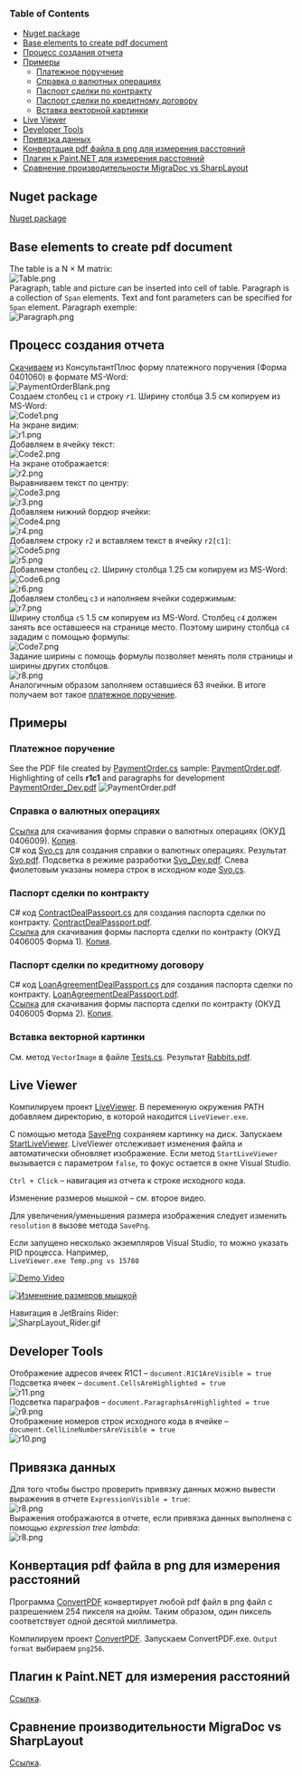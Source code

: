 ### Table of Contents  
- [Nuget package](#nuget-package)  
- [Base elements to create pdf document](#Base-elements-to-create-pdf-document)  
- [Процесс создания отчета](#%D0%9F%D1%80%D0%BE%D1%86%D0%B5%D1%81%D1%81-%D1%81%D0%BE%D0%B7%D0%B4%D0%B0%D0%BD%D0%B8%D1%8F-%D0%BE%D1%82%D1%87%D0%B5%D1%82%D0%B0)  
- [Примеры](#%D0%9F%D1%80%D0%B8%D0%BC%D0%B5%D1%80%D1%8B)  
  - [Платежное поручение](#%D0%9F%D0%BB%D0%B0%D1%82%D0%B5%D0%B6%D0%BD%D0%BE%D0%B5-%D0%BF%D0%BE%D1%80%D1%83%D1%87%D0%B5%D0%BD%D0%B8%D0%B5)  
  - [Справка о валютных операциях](#%D0%A1%D0%BF%D1%80%D0%B0%D0%B2%D0%BA%D0%B0-%D0%BE-%D0%B2%D0%B0%D0%BB%D1%8E%D1%82%D0%BD%D1%8B%D1%85-%D0%BE%D0%BF%D0%B5%D1%80%D0%B0%D1%86%D0%B8%D1%8F%D1%85)  
  - [Паспорт сделки по контракту](#%D0%9F%D0%B0%D1%81%D0%BF%D0%BE%D1%80%D1%82-%D1%81%D0%B4%D0%B5%D0%BB%D0%BA%D0%B8-%D0%BF%D0%BE-%D0%BA%D0%BE%D0%BD%D1%82%D1%80%D0%B0%D0%BA%D1%82%D1%83)  
  - [Паспорт сделки по кредитному договору](#%D0%9F%D0%B0%D1%81%D0%BF%D0%BE%D1%80%D1%82-%D1%81%D0%B4%D0%B5%D0%BB%D0%BA%D0%B8-%D0%BF%D0%BE-%D0%BA%D1%80%D0%B5%D0%B4%D0%B8%D1%82%D0%BD%D0%BE%D0%BC%D1%83-%D0%B4%D0%BE%D0%B3%D0%BE%D0%B2%D0%BE%D1%80%D1%83)  
  - [Вставка векторной картинки](#%D0%B2%D1%81%D1%82%D0%B0%D0%B2%D0%BA%D0%B0-%D0%B2%D0%B5%D0%BA%D1%82%D0%BE%D1%80%D0%BD%D0%BE%D0%B9-%D0%BA%D0%B0%D1%80%D1%82%D0%B8%D0%BD%D0%BA%D0%B8)
- [Live Viewer](#live-viewer)  
- [Developer Tools](#developer-tools)
- [Привязка данных](#%D0%9F%D1%80%D0%B8%D0%B2%D1%8F%D0%B7%D0%BA%D0%B0-%D0%B4%D0%B0%D0%BD%D0%BD%D1%8B%D1%85)
- [Конвертация pdf файла в png для измерения расстояний](#%D0%9A%D0%BE%D0%BD%D0%B2%D0%B5%D1%80%D1%82%D0%B0%D1%86%D0%B8%D1%8F-pdf-%D1%84%D0%B0%D0%B9%D0%BB%D0%B0-%D0%B2-png-%D0%B4%D0%BB%D1%8F-%D0%B8%D0%B7%D0%BC%D0%B5%D1%80%D0%B5%D0%BD%D0%B8%D1%8F-%D1%80%D0%B0%D1%81%D1%81%D1%82%D0%BE%D1%8F%D0%BD%D0%B8%D0%B9)  
- [Плагин к Paint.NET для измерения расстояний](#%D0%9F%D0%BB%D0%B0%D0%B3%D0%B8%D0%BD-%D0%BA-paintnet-%D0%B4%D0%BB%D1%8F-%D0%B8%D0%B7%D0%BC%D0%B5%D1%80%D0%B5%D0%BD%D0%B8%D1%8F-%D1%80%D0%B0%D1%81%D1%81%D1%82%D0%BE%D1%8F%D0%BD%D0%B8%D0%B9)
- [Сравнение производительности MigraDoc vs SharpLayout](#%D0%A1%D1%80%D0%B0%D0%B2%D0%BD%D0%B5%D0%BD%D0%B8%D0%B5-%D0%BF%D1%80%D0%BE%D0%B8%D0%B7%D0%B2%D0%BE%D0%B4%D0%B8%D1%82%D0%B5%D0%BB%D1%8C%D0%BD%D0%BE%D1%81%D1%82%D0%B8-migradoc-vs-sharplayout)

## Nuget package
[Nuget package](https://www.nuget.org/packages/SharpLayout/)   


## Base elements to create pdf document
The table is a N × M matrix:  
![Table.png](Files/Table.png?raw=true)  
Paragraph, table and picture can be inserted into cell of table.
Paragraph is a collection of `Span` elements.
Text and font parameters can be specified for `Span` element.
Paragraph exemple:  
![Paragraph.png](Files/Paragraph.png?raw=true)  

## Процесс создания отчета
[Скачиваем](http://www.consultant.ru/document/cons_doc_LAW_32449/6f63e20bf8ca001d7abacf60b7b29c8dfd44d261/)
из КонсультантПлюс форму платежного поручения (Форма 0401060) в формате MS-Word:  
![PaymentOrderBlank.png](Files/PaymentOrderBlank.png?raw=true)  
Создаем столбец `c1` и строку `r1`. Ширину столбца 3.5 см копируем из MS-Word:  
![Code1.png](Files/Code1.png?raw=true)  
На экране видим:  
![r1.png](Files/r1.png?raw=true)  
Добавляем в ячейку текст:  
![Code2.png](Files/Code2.png?raw=true)  
На экране отображается:  
![r2.png](Files/r2.png?raw=true)  
Выравниваем текст по центру:  
![Code3.png](Files/Code3.png?raw=true)  
![r3.png](Files/r3.png?raw=true)  
Добавляем нижний бордюр ячейки:  
![Code4.png](Files/Code4.png?raw=true)  
![r4.png](Files/r4.png?raw=true)  
Добавляем строку `r2` и вставляем текст в ячейку `r2[c1]`:  
![Code5.png](Files/Code5.png?raw=true)  
![r5.png](Files/r5.png?raw=true)  
Добавляем столбец `c2`. Ширину столбца 1.25 см копируем из MS-Word:  
![Code6.png](Files/Code6.png?raw=true")  
![r6.png](Files/r6.png?raw=true")  
Добавляем столбец `c3` и наполняем ячейки содержимым:  
![r7.png](Files/r7.png?raw=true")  
Ширину столбца `c5` 1.5 см копируем из MS-Word. Столбец `c4` должен занять все оставшееся на странице место. Поэтому ширину столбца `c4` зададим с помощью формулы:  
![Code7.png](Files/Code7.png?raw=true)  
Задание ширины с помощь формулы позволяет менять поля страницы и ширины других столбцов.  
![r8.png](Files/r8.png?raw=true")  
Аналогичным образом заполняем оставшиеся 63 ячейки.
В итоге получаем вот такое 
[платежное поручение](Files/PaymentOrder_Dev.pdf?raw=true).

## Примеры

### Платежное поручение
See the PDF file created by
[PaymentOrder.cs](SharpLayout.Tests/PaymentOrder.cs)
sample:
[PaymentOrder.pdf](Files/PaymentOrder.pdf?raw=true).
Highlighting of cells **r1c1** and paragraphs for development
[PaymentOrder_Dev.pdf](Files/PaymentOrder_Dev.pdf?raw=true)
![PaymentOrder.pdf](Files/PaymentOrder.png?raw=true")

### Справка о валютных операциях
[Ссылка](http://www.consultant.ru/document/cons_doc_LAW_133766/8408aeb59bc953ca3bbce8a729e5a5dca3bd0705/)
для скачивания формы справки о валютных операциях (ОКУД 0406009).
[Копия](Files/LAW191272_0_20170628_171359.RTF).  
C# код [Svo.cs](SharpLayout.Tests/Svo.cs) для создания справки о валютных операциях. Результат
[Svo.pdf](Files/Svo.pdf?raw=true). Подсветка в режиме разработки [Svo_Dev.pdf](Files/Svo_Dev.pdf?raw=true). Слева фиолетовым указаны номера строк в исходном коде [Svo.cs](SharpLayout.Tests/Svo.cs).  

### Паспорт сделки по контракту
C# код [ContractDealPassport.cs](SharpLayout.Tests/ContractDealPassport.cs) для создания паспорта сделки по контракту.
[ContractDealPassport.pdf](Files/ContractDealPassport.pdf?raw=true).  
[Ссылка](http://www.consultant.ru/document/Cons_doc_LAW_133766/775e60bb32004e2c078a5dca88b5bed4a0fa277e/)
для скачивания формы паспорта сделки по контракту (ОКУД 0406005 Форма 1).
[Копия](Files/LAW172722_0_20180026_141723.RTF).  

### Паспорт сделки по кредитному договору
C# код [LoanAgreementDealPassport.cs](SharpLayout.Tests/LoanAgreementDealPassport.cs) для создания паспорта сделки по контракту.
[LoanAgreementDealPassport.pdf](Files/LoanAgreementDealPassport.pdf?raw=true).  
[Ссылка](http://www.consultant.ru/document/Cons_doc_LAW_133766/775e60bb32004e2c078a5dca88b5bed4a0fa277e/)
для скачивания формы паспорта сделки по контракту (ОКУД 0406005 Форма 2).
[Копия](Files/LAW172722_0_20180026_141723.RTF).  

### Вставка векторной картинки
См. метод `VectorImage` в файле [Tests.cs](SharpLayout.Tests/Tests.cs). Результат [Rabbits.pdf](Files/Rabbits.pdf?raw=true).  

## Live Viewer

Компилируем проект [LiveViewer](LiveViewer/LiveViewer.csproj). В переменную окружения PATH добавляем директорию, в которой находится `LiveViewer.exe`.

С помощью метода [SavePng](SharpLayout.Tests/Program.cs#L17) сохраняем картинку на диск. Запускаем [StartLiveViewer](SharpLayout.Tests/Program.cs#L17). LiveViewer отслеживает изменения файла и автоматически обновляет изображение. Если метод `StartLiveViewer` вызывается с параметром `false`, то фокус остается в окне Visual Studio.

`Ctrl + Сlick` – навигация из отчета к строке исходного кода.

Изменение размеров мышкой  – см. второе видео.

Для увеличения/уменьшения размера изображения следует изменить `resolution` в вызове метода `SavePng`.

Если запущено несколько экземпляров Visual Studio, то можно указать PID процесса. Например,  
`LiveViewer.exe Temp.png vs 15780`  

[![Demo Video](Files/video.png?raw=true)](https://youtu.be/GOKvKWak8Kg)

[![Изменение размеров мышкой](Files/video2.png?raw=true)](https://youtu.be/Zy6BkPnZxyY)

Навигация в JetBrains Rider:  
![SharpLayout_Rider.gif](Files/SharpLayout_Rider.gif?raw=true")

## Developer Tools
Отображение адресов ячеек R1C1 – `document.R1C1AreVisible = true`  
Подсветка ячеек – `document.CellsAreHighlighted = true`  
![r11.png](Files/r11.png?raw=true")  
Подсветка параграфов – `document.ParagraphsAreHighlighted = true`  
![r9.png](Files/r9.png?raw=true")  
Отображение номеров строк исходного кода в ячейке – `document.CellLineNumbersAreVisible = true`  
![r10.png](Files/r10.png?raw=true")  

## Привязка данных
Для того чтобы быстро проверить привязку данных можно вывести выражения в отчете `ExpressionVisible = true`:  
![r8.png](Files/r12.png?raw=true")  
Выражения отображаются в отчете, если привязка данных выполнена с помощью _expression tree lambda_:  
![r8.png](Files/r13.png?raw=true")  

## Конвертация pdf файла в png для измерения расстояний
 Программа [ConvertPDF](https://github.com/AVPolyakov/Pdf2Png) конвертирует любой pdf файл в png файл с разрешением 254 пикселя на дюйм. Таким образом, один пиксель соответствует одной десятой миллиметра.

 Компилируем проект [ConvertPDF](https://github.com/AVPolyakov/Pdf2Png). Запускаем ConvertPDF.exe. `Output format` выбираем `png256`.

 ## Плагин к Paint<span></span>.NET для измерения расстояний
 [Ссылка](https://github.com/AVPolyakov/MeasureSelection).

 ## Сравнение производительности MigraDoc vs SharpLayout
 [Ссылка](Files/MigraDocVsSharpLayout.md).